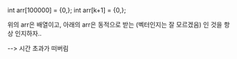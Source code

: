 int arr[100000] = {0,};
int arr[k+1] = {0,};

위의 arr은 배열이고,
아래의 arr은 동적으로 받는 (벡터인지는 잘 모르겠음) 인 것을 항상 인지하자..

--> 시간 초과가 떠버림
